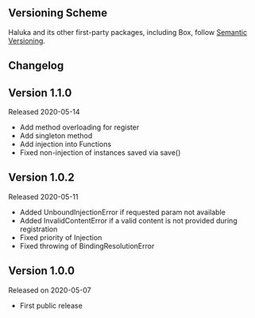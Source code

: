 ## Versioning Scheme

Haluka and its other first-party packages, including Box, follow [Semantic Versioning](https://semver.org/).

## Changelog

## Version 1.1.0

Released 2020-05-14

- Add method overloading for register
- Add singleton method
- Add injection into Functions
- Fixed non-injection of instances saved via save()

## Version 1.0.2

Released 2020-05-11

- Added UnboundInjectionError if requested param not available
- Added InvalidContentError if a valid content is not provided during registration
- Fixed priority of Injection
- Fixed throwing of BindingResolutionError

## Version 1.0.0

Released on 2020-05-07

- First public release
